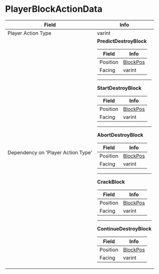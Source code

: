 # PlayerBlockActionData

<table><thead><tr><th>Field</th><th>Info</th></tr></thead><tbody>
<tr><td>Player Action Type</td><td>varint</td></tr>
<tr><td>Dependency on 'Player Action Type'</td><td><b>PredictDestroyBlock</b><br>
  <table><thead><tr><th>Field</th><th>Info</th></tr></thead><tbody>
  <tr><td>Position</td><td><a href="../types/BlockPos.md">BlockPos</a></td></tr>
  <tr><td>Facing</td><td>varint</td></tr>
  </tbody></table><hr>
  <b>StartDestroyBlock</b><br>
  <table><thead><tr><th>Field</th><th>Info</th></tr></thead><tbody>
  <tr><td>Position</td><td><a href="../types/BlockPos.md">BlockPos</a></td></tr>
  <tr><td>Facing</td><td>varint</td></tr>
  </tbody></table><hr>
  <b>AbortDestroyBlock</b><br>
  <table><thead><tr><th>Field</th><th>Info</th></tr></thead><tbody>
  <tr><td>Position</td><td><a href="../types/BlockPos.md">BlockPos</a></td></tr>
  <tr><td>Facing</td><td>varint</td></tr>
  </tbody></table><hr>
  <b>CrackBlock</b><br>
  <table><thead><tr><th>Field</th><th>Info</th></tr></thead><tbody>
  <tr><td>Position</td><td><a href="../types/BlockPos.md">BlockPos</a></td></tr>
  <tr><td>Facing</td><td>varint</td></tr>
  </tbody></table><hr>
  <b>ContinueDestroyBlock</b><br>
  <table><thead><tr><th>Field</th><th>Info</th></tr></thead><tbody>
  <tr><td>Position</td><td><a href="../types/BlockPos.md">BlockPos</a></td></tr>
  <tr><td>Facing</td><td>varint</td></tr>
  </tbody></table></td></tr>
</tbody></table>